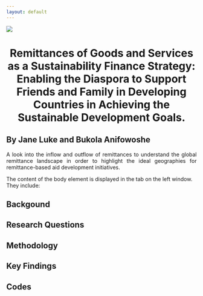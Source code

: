 ```yaml
---
layout: default
---
```


<img src="{{ site.url }}{{ site.baseurl }}/images/UC_Berkeley_Seal_80px.png">


# <p align="center"> Remittances of Goods and Services as a Sustainability Finance Strategy: Enabling the Diaspora to Support Friends and Family in Developing Countries in Achieving the Sustainable Development Goals. </p>

## By Jane Luke and Bukola Anifowoshe


<p align="justify">A look into the inflow and outflow of remittances to understand the global remittance landscape in order to highlight the ideal geographies for remittance-based aid development initiatives.
  
  The content of the body element is displayed in the tab on the left window. They include:</p>

## Backgound
## Research Questions
## Methodology
## Key Findings
## Codes
















